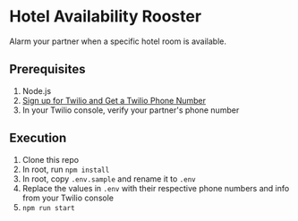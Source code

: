 # Hotel Availability Rooster

Alarm your partner when a specific hotel room is available.

## Prerequisites

1. Node.js
2. [Sign up for Twilio and Get a Twilio Phone Number](https://www.twilio.com/docs/sms/quickstart/node#sign-up-for-twilio-and-get-a-twilio-phone-number)
3. In your Twilio console, verify your partner's phone number

## Execution

1. Clone this repo
2. In root, run `npm install`
3. In root, copy `.env.sample` and rename it to `.env`
4. Replace the values in `.env` with their respective phone numbers and info from your Twilio console
5. `npm run start`
